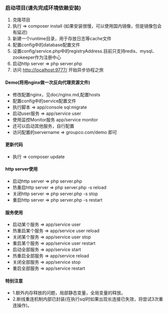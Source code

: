 ### 启动项目\(请先完成环境依赖安装\)

1. 克隆项目
2. 执行 =&gt; composer install (如果安装很慢，可以使用国内镜像，但是镜像包会有延迟)
3. 新建一个runtime目录，用于存放日志等cache文件
4. 配置config中的database配置文件
5. 设置config/service.php中的registryAddress.目前只支持redis、mysql、zookeeper作为注册中心
6. 启动http server =&gt; php server.php
7. 访问 [http://localhost:9777/](http://localhost:9777/) 开始异步协程之旅

#### Demo(将用nginx做一次反向代理资源文件)

* 修改配置nginx，见doc/nginx.md,配置hosts
* 配置config中的service配置文件
* 执行脚本 =&gt; app/console sql:migrate 
* 启动user服务 =&gt; app/service user
* 使用监控Monitor服务 app/service monitor
* 还可以启动其他服务，自行配置
* 访问配置的servername =&gt; groupco.com/demo 即可

#### 更新代码

* 执行 =&gt; composer update

#### http server使用

* 启动http server =&gt; php server.php
* 热重启http server =&gt; php server.php -s reload
* 关闭http server =&gt; php server.php -s stop
* 重启http server =&gt; php server.php -s restart

#### 服务使用

* 启动某个服务 =&gt; app/service user
* 热重启某个服务 =&gt; app/service user reload
* 关闭某个服务 =&gt; app/service user stop
* 重启某个服务 =&gt; app/service user restart
* 启动全部服务 =&gt; app/service start
* 热重启全部服务 =&gt; app/service reload
* 关闭全部服务 =&gt; app/service stop
* 重启全部服务 =&gt; app/service restart

#### 特别注意

* 1.额外内存释放的问题，局部静态变量，全局变量的释放。
* 2.断线重连机制内部已封装\(在执行sql时如果出现长连接已失效，将尝试3次重连操作\)。